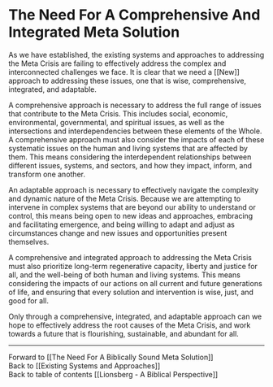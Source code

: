 # The Need For A Comprehensive And Integrated Meta Solution

As we have established, the existing systems and approaches to addressing the Meta Crisis are failing to effectively address the complex and interconnected challenges we face. It is clear that we need a [[New]] approach to addressing these issues, one that is wise, comprehensive, integrated, and adaptable.

A comprehensive approach is necessary to address the full range of issues that contribute to the Meta Crisis. This includes social, economic, environmental, governmental, and spiritual issues, as well as the intersections and interdependencies between these elements of the Whole. A comprehensive approach must also consider the impacts of each of these systematic issues on the human and living systems that are affected by them. This means considering the interdependent relationships between different issues, systems, and sectors, and how they impact, inform, and transform one another. 

An adaptable approach is necessary to effectively navigate the complexity and dynamic nature of the Meta Crisis. Because we are attempting to intervene in complex systems that are beyond our ability to understand or control, this means being open to new ideas and approaches, embracing and facilitating emergence, and being willing to adapt and adjust as circumstances change and new issues and opportunities present themselves. 

A comprehensive and integrated approach to addressing the Meta Crisis must also prioritize long-term regenerative capacity, liberty and justice for all, and the well-being of both human and living systems. This means considering the impacts of our actions on all current and future generations of life, and ensuring that every solution and intervention is wise, just, and good for all.

Only through a comprehensive, integrated, and adaptable approach can we hope to effectively address the root causes of the Meta Crisis, and work towards a future that is flourishing, sustainable, and abundant for all.

___

Forward to [[The Need For A Biblically Sound Meta Solution]]     
Back to [[Existing Systems and Approaches]]  
Back to table of contents [[Lionsberg - A Biblical Perspective]]    